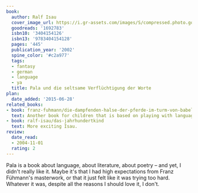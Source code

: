 ```yaml
---
book:
  author: Ralf Isau
  cover_image_url: https://i.gr-assets.com/images/S/compressed.photo.goodreads.com/books/1186999339l/1692783._SX318_.jpg
  goodreads: '1692783'
  isbn10: '3404154126'
  isbn13: '9783404154128'
  pages: '445'
  publication_year: '2002'
  spine_color: '#c2a977'
  tags:
  - fantasy
  - german
  - language
  - ya
  title: Pala und die seltsame Verflüchtigung der Worte
plan:
  date_added: '2015-06-28'
related_books:
- book: franz-fuhmann/die-dampfenden-halse-der-pferde-im-turm-von-babel
  text: Another book for children that is based on playing with language and literature.
- book: ralf-isau/das-jahrhundertkind
  text: More exciting Isau.
review:
  date_read:
  - 2004-11-01
  rating: 2
---
```


Pala is a book about language, about literature, about poetry – and yet, I didn't really like it. Maybe it's that I had
high expectations from Franz Fühmann's masterwork, or that it just felt like it was trying too hard. Whatever it was,
despite all the reasons I should love it, I don't.
